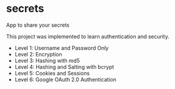 # secrets
App to share your secrets

This project was implemented to learn authentication and security.

- Level 1: Username and Password Only
- Level 2: Encryption
- Level 3: Hashing with md5
- Level 4: Hashing and Salting with bcrypt
- Level 5: Cookies and Sessions
- Level 6: Google OAuth 2.0 Authentication

